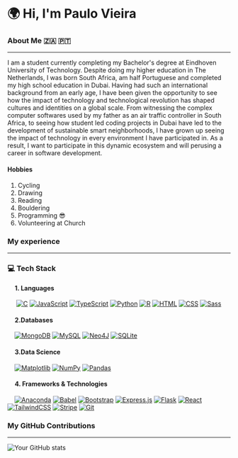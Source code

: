 #  🌍  Hi, I'm Paulo Vieira 

### About Me 🇿🇦 🇵🇹	
---

I am a student currently completing my Bachelor's degree at Eindhoven University of Technology. Despite doing my higher education in The Netherlands, I was born South Africa, am half Portuguese and completed my high school education in Dubai. Having had such an international background from an early age, I have been given the opportunity to see how the impact of technology and technological revolution has shaped cultures and identities on a global scale. From witnessing the complex computer softwares used by my father as an air traffic controller in South Africa, to seeing how student led coding projects in Dubai have led to the development of sustainable smart neighborhoods, I have grown up seeing the impact of technology in every environment I have participated in. As a result, I want to participate in this dynamic ecosystem and will perusing a career in software development.   

#### Hobbies 
1. Cycling 
2. Drawing 
3. Reading
4. Bouldering 
5. Programming 😎
6. Volunteering at Church 

### My experience 
---


###  💻   Tech Stack
  
  #### &nbsp;&nbsp;&nbsp;&nbsp; 1. Languages 
&nbsp;&nbsp;&nbsp;&nbsp;  [![C](https://img.shields.io/badge/C-00599C?logo=c&logoColor=white)](#)
  [![JavaScript](https://img.shields.io/badge/JavaScript-F7DF1E?logo=javascript&logoColor=000)](#)
  [![TypeScript](https://img.shields.io/badge/TypeScript-3178C6?logo=typescript&logoColor=fff)](#)
  [![Python](https://img.shields.io/badge/Python-3776AB?logo=python&logoColor=fff)](#)
  [![R](https://img.shields.io/badge/R-%23276DC3.svg?logo=r&logoColor=white)](#)
  [![HTML](https://img.shields.io/badge/HTML-%23E34F26.svg?logo=html5&logoColor=white)](#)
  [![CSS](https://img.shields.io/badge/CSS-1572B6?logo=css3&logoColor=fff)](#)
  [![Sass](https://img.shields.io/badge/Sass-C69?logo=sass&logoColor=fff)](#)

  
  #### &nbsp;&nbsp;&nbsp;&nbsp; 2.Databases 
  &nbsp;&nbsp;&nbsp;&nbsp;[![MongoDB](https://img.shields.io/badge/MongoDB-%234ea94b.svg?logo=mongodb&logoColor=white)](#)
[![MySQL](https://img.shields.io/badge/MySQL-4479A1?logo=mysql&logoColor=fff)](#)
[![Neo4J](https://img.shields.io/badge/Neo4j-008CC1?logo=neo4j&logoColor=white)](#)
[![SQLite](https://img.shields.io/badge/SQLite-%2307405e.svg?logo=sqlite&logoColor=white)](#)

  #### &nbsp;&nbsp;&nbsp;&nbsp; 3.Data Science 
  &nbsp;&nbsp;&nbsp;&nbsp;[![Matplotlib](https://custom-icon-badges.demolab.com/badge/Matplotlib-71D291?logo=matplotlib&logoColor=fff)](#)
[![NumPy](https://img.shields.io/badge/NumPy-4DABCF?logo=numpy&logoColor=fff)](#)
[![Pandas](https://img.shields.io/badge/Pandas-150458?logo=pandas&logoColor=fff)](#)

#### &nbsp;&nbsp;&nbsp;&nbsp; 4. Frameworks &  Technologies
&nbsp;&nbsp;&nbsp;&nbsp;[![Anaconda](https://img.shields.io/badge/Anaconda-44A833?logo=anaconda&logoColor=fff)](#)
[![Babel](https://img.shields.io/badge/Babel-F9DC3E?logo=babel&logoColor=000)](#)
[![Bootstrap](https://img.shields.io/badge/Bootstrap-7952B3?logo=bootstrap&logoColor=fff)](#)
[![Express.js](https://img.shields.io/badge/Express.js-%23404d59.svg?logo=express&logoColor=%2361DAFB)](#)
[![Flask](https://img.shields.io/badge/Flask-000?logo=flask&logoColor=fff)](#)
[![React](https://img.shields.io/badge/React-%2320232a.svg?logo=react&logoColor=%2361DAFB)](#)
[![TailwindCSS](https://img.shields.io/badge/Tailwind%20CSS-%2338B2AC.svg?logo=tailwind-css&logoColor=white)](#)
[![Stripe](https://img.shields.io/badge/Stripe-5851DD?logo=stripe&logoColor=fff)](#)
[![Git](https://img.shields.io/badge/Git-F05032?logo=git&logoColor=fff)](#)


### My GitHub Contributions
---
![Your GitHub stats](https://github-readme-stats.vercel.app/api?username=PauloVieira-1&hide_border=true&show_icons=true&bg_color=151515&title_color=fb4362&icon_color=fb4362&text_bold=false&text_color=9e9e9e)

<!--
**PauloVieira-1/PauloVieira-1** is a ✨ _special_ ✨ repository because its `README.md` (this file) appears on your GitHub profile.

Here are some ideas to get you started:

- 🔭 I’m currently working on ...
- 🌱 I’m currently learning ...
- 👯 I’m looking to collaborate on ...
- 🤔 I’m looking for help with ...
- 💬 Ask me about ...
- 📫 How to reach me: ...
- 😄 Pronouns: ...
- ⚡ Fun fact: ...
-->
